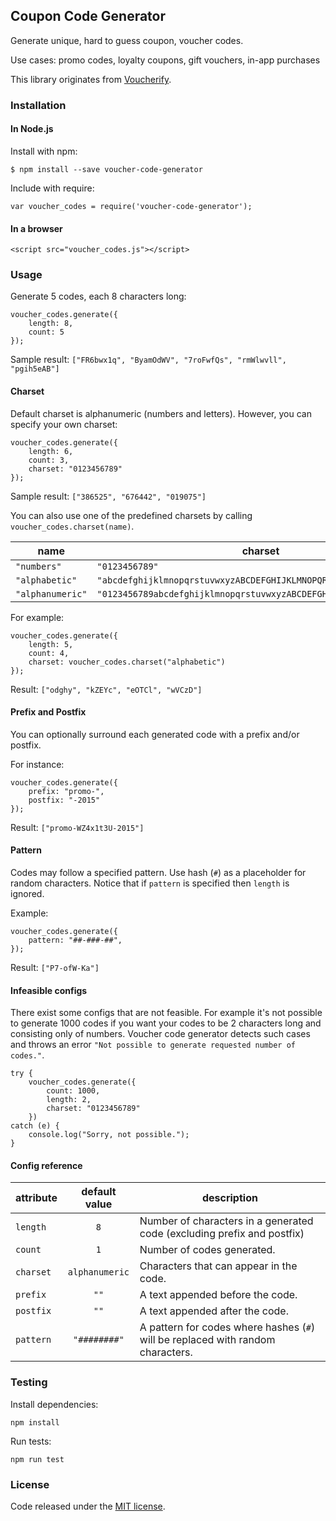 ## Coupon Code Generator

Generate unique, hard to guess coupon, voucher codes.

Use cases: promo codes, loyalty coupons, gift vouchers, in-app purchases

This library originates from [Voucherify](http://www.voucherify.io/?utm_source=github&utm_medium=opensource&utm_campaign=acq).

### Installation

#### In Node.js

Install with npm:

```
$ npm install --save voucher-code-generator
```

Include with require:

```
var voucher_codes = require('voucher-code-generator');
```

#### In a browser

```
<script src="voucher_codes.js"></script>
```

### Usage

Generate 5 codes, each 8 characters long:
```
voucher_codes.generate({
    length: 8,
    count: 5
});
```

Sample result: `["FR6bwx1q", "ByamOdWV", "7roFwfQs", "rmWlwvll", "pgih5eAB"]`

#### Charset

Default charset is alphanumeric (numbers and letters). However, you can specify your own charset:

```
voucher_codes.generate({
    length: 6,
    count: 3,
    charset: "0123456789"
});
```

Sample result: `["386525", "676442", "019075"]`

You can also use one of the predefined charsets by calling `voucher_codes.charset(name)`.

| name             | charset                                                            |
|------------------|--------------------------------------------------------------------|
| `"numbers"`      | `"0123456789"`                                                     |
| `"alphabetic"`   | `"abcdefghijklmnopqrstuvwxyzABCDEFGHIJKLMNOPQRSTUVWXYZ"`           |
| `"alphanumeric"` | `"0123456789abcdefghijklmnopqrstuvwxyzABCDEFGHIJKLMNOPQRSTUVWXYZ"` |

For example:

```
voucher_codes.generate({
    length: 5,
    count: 4,
    charset: voucher_codes.charset("alphabetic")
});
```

Result: `["odghy", "kZEYc", "eOTCl", "wVCzD"]`

#### Prefix and Postfix

You can optionally surround each generated code with a prefix and/or postfix.
 
For instance:
```
voucher_codes.generate({
    prefix: "promo-",
    postfix: "-2015"
});
```

Result: `["promo-WZ4x1t3U-2015"]`

#### Pattern

Codes may follow a specified pattern. Use hash (`#`) as a placeholder for random characters. 
Notice that if `pattern` is specified then `length` is ignored.

Example:

```
voucher_codes.generate({
    pattern: "##-###-##",
});
```

Result: `["P7-ofW-Ka"]`

#### Infeasible configs

There exist some configs that are not feasible. For example it's not possible to generate 1000 codes if you want
your codes to be 2 characters long and consisting only of numbers. Voucher code generator detects such cases and
throws an error `"Not possible to generate requested number of codes."`.

```
try {
    voucher_codes.generate({
        count: 1000,
        length: 2,
        charset: "0123456789"
    })
catch (e) {
    console.log("Sorry, not possible.");
}
```

#### Config reference

| attribute        | default value  | description                                                                     |
|------------------|:--------------:|---------------------------------------------------------------------------------|
| `length`         | `8`            | Number of characters in a generated code (excluding prefix and postfix)         |
| `count`          | `1`            | Number of codes generated.                                                      |
| `charset`        | `alphanumeric` | Characters that can appear in the code.                                         |
| `prefix`         | `""`           | A text appended before the code.                                                |
| `postfix`        | `""`           | A text appended after the code.                                                 |
| `pattern`        | `"########"`   | A pattern for codes where hashes (`#`) will be replaced with random characters. |


### Testing

Install dependencies:

```
npm install
```

Run tests:

```
npm run test
```

### License

Code released under the [MIT license](LICENSE).
